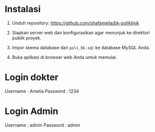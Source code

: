 # Instalasi
1. Unduh repository: https://github.com/shafamelia/bk-poliklinik

2. Siapkan server web dan konfigurasikan agar menunjuk ke direktori publik proyek.

3. Impor skema database dari `poli_bk.sql` ke database MySQL Anda.

4. Buka aplikasi di browser web Anda untuk memulai.

# Login dokter
Username : Amelia
Password : 1234

# Login Admin
Username : admin
Password : admin


